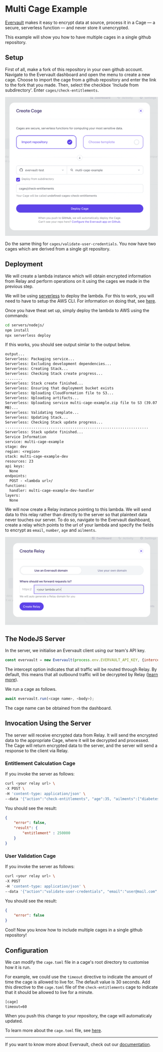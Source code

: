 # Multi Cage Example
[Evervault](https://evervault.com) makes it easy to encrypt data at source, process it in a Cage — a secure, serverless function — and never store it unencrypted.

This example will show you how to have multiple cages in a single github repository.

## Setup

First of all, make a fork of this repository in your own github account.
Navigate to the Evervault dashboard and open the menu to create a new cage.
Choose to import the cage from a github repository and enter the link to the fork that you made.
Then, select the checkbox 'Include from subdirectory'.
Enter `cages/check-entitlements`.

![New Cage Menu](images/new-cage-menu.png)

Do the same thing for `cages/validate-user-credentials`.
You now have two cages which are derived from a single git repository.

## Deployment

We will create a lambda instance which will obtain encrypted information from Relay and perform operations on it using the cages we made in the previous step.

We will be using [serverless](https://www.serverless.com) to deploy the lambda.
For this to work, you will need to have to setup the AWS CLI.
For information on doing that, see [here](https://docs.aws.amazon.com/cli/latest/userguide/cli-chap-configure.html).

Once you have theat set up, simply deploy the lambda to AWS using the commands:

```sh
cd servers/nodejs/
npm install
npx serverless deploy
```

If this works, you should see output simlar to the output below.

```
output...
Serverless: Packaging service...
Serverless: Excluding development dependencies...
Serverless: Creating Stack...
Serverless: Checking Stack create progress...
........
Serverless: Stack create finished...
Serverless: Ensuring that deployment bucket exists
Serverless: Uploading CloudFormation file to S3...
Serverless: Uploading artifacts...
Serverless: Uploading service multi-cage-example.zip file to S3 (39.07 MB)...
Serverless: Validating template...
Serverless: Updating Stack...
Serverless: Checking Stack update progress...
..................................................................
Serverless: Stack update finished...
Service Information
service: multi-cage-example
stage: dev
region: <region>
stack: multi-cage-example-dev
resources: 23
api keys:
  None
endpoints:
  POST - <lambda url>/
functions:
  handler: multi-cage-example-dev-handler
layers:
  None
```

We will now create a Relay instance pointing to this lambda.
We will send data to this relay rather than directly to the server so that plaintext data never touches our server.
To do so, navigate to the Evervault dashboard, create a relay which points to the url of your lambda and specify the fields to encrypt as `email`, `number`, `age` and `ailments`.

![Relay](images/relay.png)

## The NodeJS Server


In the server, we initialise an Evervault client using our team's API key.

```js
const evervault = new Evervault(process.env.EVERVAULT_API_KEY, {intercept: true})
```

The intercept option indicates that all traffic will be routed through Relay.
By default, this means that all outbound traffic will be decrypted by Relay ([learn more](https://docs.evervault.com/concepts/relay/response-encryption)).

We run a cage as follows.

```js
await evervault.run(<cage name>, <body>);
```

The cage name can be obtained from the dashboard.

## Invocation Using the Server

The server will receive encrypted data from Relay.
It will send the encrypted data to the appropriate Cage, where it will be decrypted and processed.
The Cage will return encrypted data to the server, and the server will send a response to the client via Relay.

### Entitlement Calculation Cage

If you invoke the server as follows:

```sh
curl <your relay url> \
-X POST \
-H 'content-type: application/json' \
--data '{"action":"check-entitlements", "age":35, "ailments":["diabetes"]}'
```

You should see the result:

```json
{
	"error": false,
	"result": {
		"entitlement" : 250000
	}
}
```

### User Validation Cage

If you invoke the server as follows:

```sh
curl <your relay url> \
-X POST
-H 'content-type: application/json' \
--data '{"action":"validate-user-credentials", "email":"user@mail.com", "phone":"+1 (415) 223-8720"}'
```

You should see the result:

```json
{
	"error": false
}
```

Cool! Now you know how to include multiple cages in a single github repository!

## Configuration

We can modify the `cage.toml` file in a cage's root directory to customise how it is run.

For example, we could use the `timeout` directive to indicate the amount of time the cage is allowed to live for.
The default value is 30 seconds.
Add this directive to the `cage.toml` file of the `check-entitlements` cage to indicate that it should be allowed to live for a minute.

```
[cage]
timeout=60
```

When you push this change to your repository, the cage will automaticaly updated.

To learn more about the `cage.toml` file, see [here](https://docs.evervault.com/reference/cagetoml).


---

If you want to know more about Evervault, check out our [documentation](https://docs.evervault.com).
